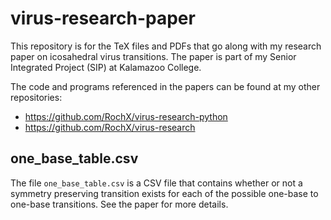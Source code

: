 # virus-research-paper
This repository is for the TeX files and PDFs that go along with my research paper on icosahedral virus transitions.
The paper is part of my Senior Integrated Project (SIP) at Kalamazoo College.

The code and programs referenced in the papers can be found at my other repositories:
- https://github.com/RochX/virus-research-python
- https://github.com/RochX/virus-research

## one_base_table.csv
The file `one_base_table.csv` is a CSV file that contains whether or not a symmetry preserving transition exists for each of the possible one-base to one-base transitions.
See the paper for more details.
